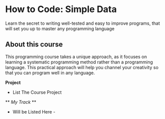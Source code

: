  How to Code: Simple Data
=====================

Learn the secret to writing well-tested and easy to improve programs, that will set you up to master any programming language

 About this course
--------------------
This programming course takes a unique approach, as it focuses on learning a systematic programming method rather than a programming language. This practical approach will help you channel your creativity so that you can program well in any language.

**Project**
- List The Course Project

** *My Track* **
- Will be Listed Here - 
